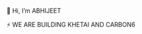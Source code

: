 👋 Hi, I’m ABHIJEET
  
⚡ WE ARE BUILDING KHETAI AND CARBON6

<!---
abhijeet42cy6/abhijeet42cy6 is a ✨ special ✨ repository because its `README.md` (this file) appears on your GitHub profile.
You can click the Preview link to take a look at your changes.
--->

